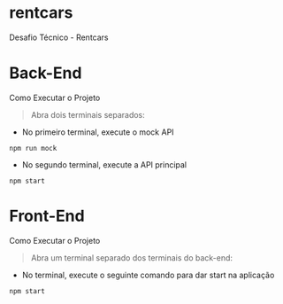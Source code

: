 # rentcars
Desafio Técnico - Rentcars

# Back-End
Como Executar o Projeto

> Abra dois terminais separados:

- No primeiro terminal, execute o mock API

```
npm run mock
```

- No segundo terminal, execute a API principal

```
npm start
```

# Front-End
Como Executar o Projeto

> Abra um terminal separado dos terminais do back-end:

- No terminal, execute o seguinte comando para dar start na aplicação

```
npm start
```